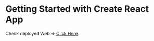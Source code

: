 # Getting Started with Create React App

Check deployed Web => [Click Here](https://github.com/facebook/create-react-app).

